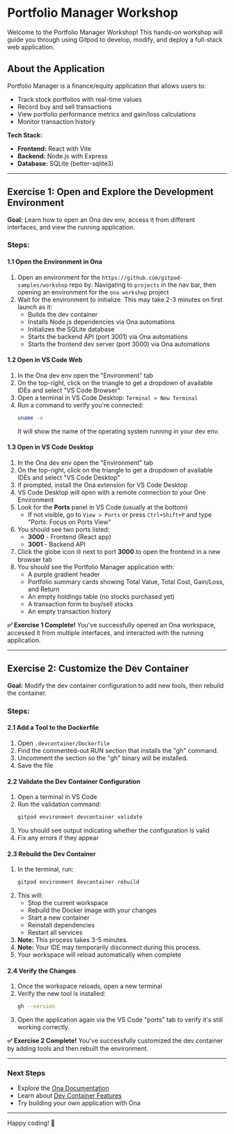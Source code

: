 # Portfolio Manager Workshop

Welcome to the Portfolio Manager Workshop! This hands-on workshop will guide you through using Gitpod to develop, modify, and deploy a full-stack web application.

## About the Application

Portfolio Manager is a finance/equity application that allows users to:
- Track stock portfolios with real-time values
- Record buy and sell transactions
- View portfolio performance metrics and gain/loss calculations
- Monitor transaction history

**Tech Stack:**
- **Frontend:** React with Vite
- **Backend:** Node.js with Express
- **Database:** SQLite (better-sqlite3)

---

## Exercise 1: Open and Explore the Development Environment

**Goal:** Learn how to open an Ona dev env, access it from different interfaces, and view the running application.

### Steps:

#### 1.1 Open the Environment in Ona

1. Open an environment for the `https://github.com/gitpod-samples/workshop` repo by: Navigating to `projects` in the nav bar, then opening an environment for the `ona workshop` project
2. Wait for the environment to initialize. This may take 2-3 minutes on first launch as it:
   - Builds the dev container
   - Installs Node.js dependencies via Ona automations
   - Initializes the SQLite database
   - Starts the backend API (port 3001) via Ona automations
   - Starts the frontend dev server (port 3000) via Ona automations

#### 1.2 Open in VS Code Web

1. In the Ona dev env open the "Environment" tab
2. On the top-right, click on the triangle to get a dropdown of available IDEs and select "VS Code Browser"
5. Open a terminal in VS Code Desktop: `Terminal > New Terminal`
6. Run a command to verify you're connected:
   ```bash
   uname -a
   ```
   It will show the name of the operating system running in your dev env.

#### 1.3 Open in VS Code Desktop

1. In the Ona dev env open the "Environment" tab
2. On the top-right, click on the triangle to get a dropdown of available IDEs and select "VS Code Desktop"
3. If prompted, install the Ona extension for VS Code Desktop
4. VS Code Desktop will open with a remote connection to your One Environment
1. Look for the **Ports** panel in VS Code (usually at the bottom)
   - If not visible, go to `View > Ports` or press `Ctrl+Shift+P` and type "Ports: Focus on Ports View"
2. You should see two ports listed:
   - **3000** - Frontend (React app)
   - **3001** - Backend API
3. Click the globe icon 🌐 next to port **3000** to open the frontend in a new browser tab
4. You should see the Portfolio Manager application with:
   - A purple gradient header
   - Portfolio summary cards showing Total Value, Total Cost, Gain/Loss, and Return
   - An empty holdings table (no stocks purchased yet)
   - A transaction form to buy/sell stocks
   - An empty transaction history

**✅ Exercise 1 Complete!** You've successfully opened an Ona workspace, accessed it from multiple interfaces, and interacted with the running application.

---

## Exercise 2: Customize the Dev Container

**Goal:** Modify the dev container configuration to add new tools, then rebuild the container.

### Steps:

#### 2.1 Add a Tool to the Dockerfile

1. Open `.devcontainer/Dockerfile`
2. Find the commented-out RUN section that installs the "gh" command.
3. Uncomment the section so the "gh" binary will be installed.
4. Save the file

#### 2.2 Validate the Dev Container Configuration

1. Open a terminal in VS Code
2. Run the validation command:
   ```bash
   gitpod environment devcontainer validate
   ```
3. You should see output indicating whether the configuration is valid
4. Fix any errors if they appear

#### 2.3 Rebuild the Dev Container

1. In the terminal, run:
   ```bash
   gitpod environment devcontainer rebuild
   ```
2. This will:
   - Stop the current workspace
   - Rebuild the Docker image with your changes
   - Start a new container
   - Reinstall dependencies
   - Restart all services
3. **Note:** This process takes 3-5 minutes. 
4. **Note:** Your IDE may temporarily disconnect during this process. 
5. Your workspace will reload automatically when complete

#### 2.4 Verify the Changes

1. Once the workspace reloads, open a new terminal
2. Verify the new tool is installed:
   ```bash
   gh --version
   ```
3. Open the application again via the VS Code "ports" tab to verify it's still working correctly.

**✅ Exercise 2 Complete!** You've successfully customized the dev container by adding tools and then rebuilt the environment.

---

### Next Steps

- Explore the [Ona Documentation](https://ona.com/docs)
- Learn about [Dev Container Features](https://containers.dev/features)
- Try building your own application with Ona

---

Happy coding! 🚀
